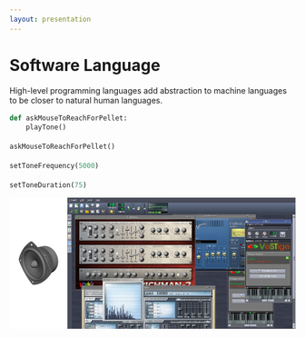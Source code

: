 ```yaml
---
layout: presentation
---
```


# [](#header-1) Software Language

High-level programming languages add abstraction to machine languages to be
closer to natural human languages.

```python
def askMouseToReachForPellet:
    playTone()

askMouseToReachForPellet()

setToneFrequency(5000)

setToneDuration(75)
```

[![](assets/img/language-software.png)](software-electro-mechanical)
